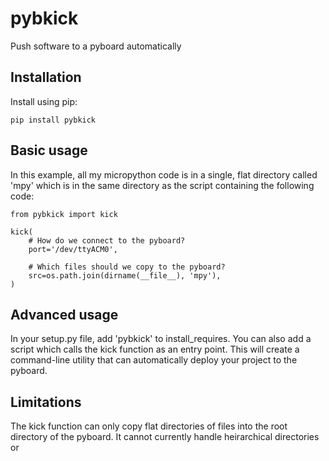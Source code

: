 pybkick
=======

Push software to a pyboard automatically

Installation
------------

Install using pip:

    pip install pybkick

Basic usage
-----------

In this example, all my micropython code is in a single, flat directory called 'mpy' which is in the same directory
as the script containing the following code:

	from pybkick import kick
	
	kick(
		# How do we connect to the pyboard?
	    port='/dev/ttyACM0',
	    
	    # Which files should we copy to the pyboard?
	    src=os.path.join(dirname(__file__), 'mpy'), 
	)

Advanced usage
--------------

In your setup.py file, add 'pybkick' to install_requires. You can also add a script which calls the kick function as an entry point. This will
create a command-line utility that can automatically deploy your project to the pyboard.

Limitations
-----------

The kick function can only copy flat directories of files into the root directory of the pyboard. It cannot
currently handle heirarchical directories or 